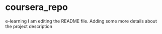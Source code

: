 # coursera_repo
e-learning 
I am editing the README file. Adding some more details about the project description
